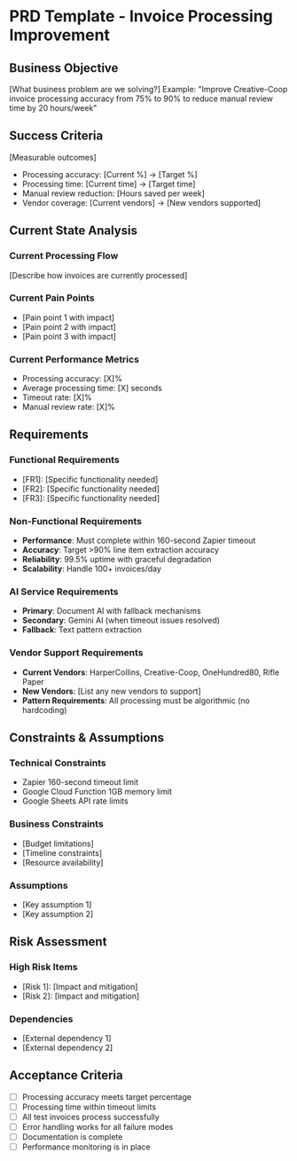 # PRD Template - Invoice Processing Improvement

## Business Objective
[What business problem are we solving?]
Example: "Improve Creative-Coop invoice processing accuracy from 75% to 90% to reduce manual review time by 20 hours/week"

## Success Criteria
[Measurable outcomes]
- Processing accuracy: [Current %] → [Target %]
- Processing time: [Current time] → [Target time]
- Manual review reduction: [Hours saved per week]
- Vendor coverage: [Current vendors] → [New vendors supported]

## Current State Analysis
### Current Processing Flow
[Describe how invoices are currently processed]

### Current Pain Points
- [Pain point 1 with impact]
- [Pain point 2 with impact]
- [Pain point 3 with impact]

### Current Performance Metrics
- Processing accuracy: [X]%
- Average processing time: [X] seconds
- Timeout rate: [X]%
- Manual review rate: [X]%

## Requirements

### Functional Requirements
- [FR1]: [Specific functionality needed]
- [FR2]: [Specific functionality needed]
- [FR3]: [Specific functionality needed]

### Non-Functional Requirements
- **Performance**: Must complete within 160-second Zapier timeout
- **Accuracy**: Target >90% line item extraction accuracy
- **Reliability**: 99.5% uptime with graceful degradation
- **Scalability**: Handle 100+ invoices/day

### AI Service Requirements
- **Primary**: Document AI with fallback mechanisms
- **Secondary**: Gemini AI (when timeout issues resolved)
- **Fallback**: Text pattern extraction

### Vendor Support Requirements
- **Current Vendors**: HarperCollins, Creative-Coop, OneHundred80, Rifle Paper
- **New Vendors**: [List any new vendors to support]
- **Pattern Requirements**: All processing must be algorithmic (no hardcoding)

## Constraints & Assumptions
### Technical Constraints
- Zapier 160-second timeout limit
- Google Cloud Function 1GB memory limit
- Google Sheets API rate limits

### Business Constraints
- [Budget limitations]
- [Timeline constraints]
- [Resource availability]

### Assumptions
- [Key assumption 1]
- [Key assumption 2]

## Risk Assessment
### High Risk Items
- [Risk 1]: [Impact and mitigation]
- [Risk 2]: [Impact and mitigation]

### Dependencies
- [External dependency 1]
- [External dependency 2]

## Acceptance Criteria
- [ ] Processing accuracy meets target percentage
- [ ] Processing time within timeout limits
- [ ] All test invoices process successfully
- [ ] Error handling works for all failure modes
- [ ] Documentation is complete
- [ ] Performance monitoring is in place
